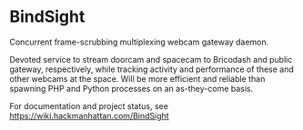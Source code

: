 # BindSight

Concurrent frame-scrubbing multiplexing webcam gateway daemon.

Devoted service to stream doorcam and spacecam to Bricodash and public
gateway, respectively, while tracking activity and performance of these
and other webcams at the space. Will be more efficient and reliable than
spawning PHP and Python processes on an as-they-come basis.

For documentation and project status,
see https://wiki.hackmanhattan.com/BindSight
